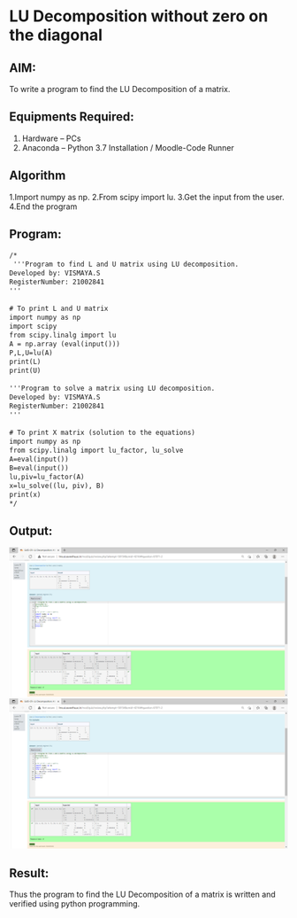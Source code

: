 # LU Decomposition without zero on the diagonal

## AIM:
To write a program to find the LU Decomposition of a matrix.

## Equipments Required:
1. Hardware – PCs
2. Anaconda – Python 3.7 Installation / Moodle-Code Runner

## Algorithm
1.Import numpy as np.
2.From scipy import lu.
3.Get the input from the user.
4.End the program 
 

## Program:
~~~
/*
 '''Program to find L and U matrix using LU decomposition.
Developed by: VISMAYA.S
RegisterNumber: 21002841
'''

# To print L and U matrix
import numpy as np
import scipy
from scipy.linalg import lu
A = np.array (eval(input()))
P,L,U=lu(A)
print(L)
print(U)

'''Program to solve a matrix using LU decomposition.
Developed by: VISMAYA.S
RegisterNumber: 21002841
'''

# To print X matrix (solution to the equations)
import numpy as np
from scipy.linalg import lu_factor, lu_solve
A=eval(input())
B=eval(input())
lu,piv=lu_factor(A)
x=lu_solve((lu, piv), B)
print(x)
*/
~~~
## Output:
![lu decomposition](LU1.png)
![lu decomposition](LU2.png)


## Result:
Thus the program to find the LU Decomposition of a matrix is written and verified using python programming.


